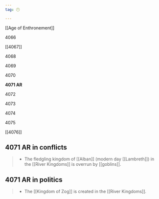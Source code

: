 ```yaml
---
tag: 🕛

---
```

[[Age of Enthronement]]


4066

[[4067]]

4068

4069

4070

**4071 AR**

4072

4073

4074

4075

[[4076]]



## 4071 AR in conflicts

>  - The fledgling kingdom of [[Alban]] (modern day [[Lambreth]]) in the [[River Kingdoms]] is overrun by [[goblins]].


## 4071 AR in politics

>  - The [[Kingdom of Zog]] is created in the [[River Kingdoms]].






